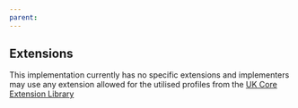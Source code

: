 ```yaml
---
parent: 
---
```

## Extensions

This implementation currently has no specific extensions and implementers may use any extension allowed for the utilised profiles from the [UK Core Extension Library](https://simplifier.net/guide/UKCoreDevelopment/ExtensionLibrary)